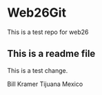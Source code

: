 # Web26Git
This is a test repo for web26

## This is a readme file

This is a test change.

Bill Kramer
Tijuana Mexico
